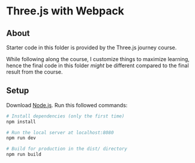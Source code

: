 # Three.js with Webpack

## About

Starter code in this folder is provided by the Three.js journey course.

While following along the course, I customize things to maximize learning, hence the final code in this folder _might_ be different compared to the final result from the course.

## Setup
Download [Node.js](https://nodejs.org/en/download/).
Run this followed commands:

``` bash
# Install dependencies (only the first time)
npm install

# Run the local server at localhost:8080
npm run dev

# Build for production in the dist/ directory
npm run build
```
